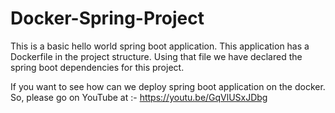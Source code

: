 # Docker-Spring-Project

This is a basic hello world spring boot application. This application has a Dockerfile in the project structure. Using that file we have declared the spring boot dependencies for this project.

If you want to see how can we deploy spring boot application on the docker. So, please go on YouTube at :- https://youtu.be/GqVlUSxJDbg
